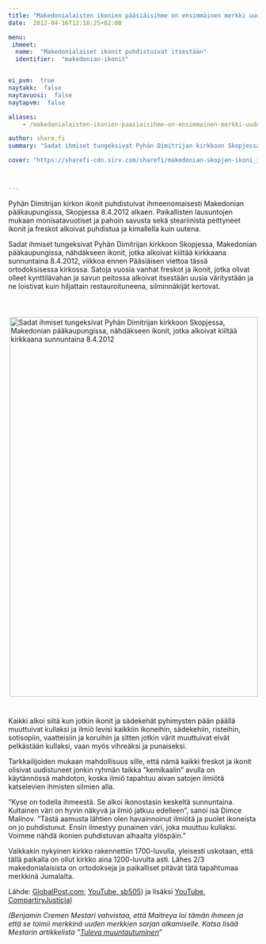 ```yaml
---
title: "Makedonialaisten ikonien pääsiäisihme on ensimmäinen merkki uudesta sarjasta ihmeitä"
date:  2012-04-16T12:18:25+02:00

menu:
 ihmeet:
  name:  "Makedonialaiset ikonit puhdistuivat itsestään"
  identifier:  "makedonian-ikonit"


ei_pvm:  true
naytakk:  false
naytavuosi:  false
naytapvm:  false

aliases:
    - /makedonialaisten-ikonien-paasiaisihme-on-ensimmainen-merkki-uudesta-sarjasta-ihmeita/

author: share.fi
summary: "Sadat ihmiset tungeksivat Pyhän Dimitrijan kirkkoon Skopjessa, Makedonian pääkaupungissa, nähdäkseen ikonit, jotka alkoivat kiiltää kirkkaana sunnuntaina 8.4.2012, viikkoa ennen Pääsiäisen viettoa tässä ortodoksisessa kirkossa."

cover: "https://sharefi-cdn.sirv.com/sharefi/makedonian-skopjen-ikoni_ihme-2012.jpg?profile=crok-nodisplay&cx=470&cy=520&cw=200&ch=300"



---
```

<p class="alustus">Pyhän Dimitrijan kirkon ikonit puhdistuivat ihmeenomaisesti Makedonian pääkaupungissa, Skopjessa 8.4.2012 alkaen. Paikallisten lausuntojen mukaan monisatavuotiset ja pahoin savusta sekä steariinista peittyneet ikonit ja freskot alkoivat puhdistua ja kimallella kuin uutena.</p>

<p>Sadat ihmiset tungeksivat Pyhän Dimitrijan kirkkoon Skopjessa, Makedonian pääkaupungissa, nähdäkseen ikonit, jotka alkoivat kiiltää kirkkaana sunnuntaina 8.4.2012, viikkoa ennen Pääsiäisen viettoa tässä ortodoksisessa kirkossa. Satoja vuosia vanhat freskot ja ikonit, jotka olivat olleet kynttilävahan ja savun peitossa alkoivat itsestään uusia väritystään ja ne loistivat kuin hiljattain restauroituneena, silminnäkijät kertovat.</p>
<p><img style="float:right; margin:1vh 1vw; margin-right:0;"src="https://sharefi.sirv.com/makedonialaisten-ikonien-paasiaisihme-on-ensimmainen-merkki-uudesta-sarjasta-ihmeita.png" width="501" height="767" alt="Sadat ihmiset tungeksivat Pyhän Dimitrijan kirkkoon Skopjessa, Makedonian pääkaupungissa, nähdäkseen ikonit, jotka alkoivat kiiltää kirkkaana sunnuntaina 8.4.2012" /></p>
<p>Kaikki alkoi siitä kun jotkin ikonit ja sädekehät pyhimysten pään päällä muuttuivat kullaksi ja ilmiö levisi kaikkiin ikoneihin, sädekehiin, risteihin, sotisopiin, vaatteisiin ja koruihin ja sitten jotkin värit muuttuivat eivät pelkästään kullaksi, vaan myös vihreäksi ja punaiseksi.</p>
<p>Tarkkailijoiden mukaan mahdollisuus sille, että nämä kaikki freskot ja ikonit olisivat uudistuneet jonkin ryhmän taikka ”kemikaalin” avulla on käytännössä mahdoton, koska ilmiö tapahtuu aivan satojen ilmiötä katselevien ihmisten silmien alla.</p>
<p>”Kyse on todella ihmeestä. Se alkoi ikonostasin keskeltä sunnuntaina. Kultainen väri on hyvin näkyvä ja ilmiö jatkuu edelleen”, sanoi isä Dimce Malinov. ”Tästä aamusta lähtien olen havainnoinut ilmiötä ja puolet ikoneista on jo puhdistunut. Ensin ilmestyy punainen väri, joka muuttuu kullaksi. Voimme nähdä ikonien puhdistuvan alhaalta ylöspäin.”</p>

<p>Vaikkakin nykyinen kirkko rakennettiin 1700-luvulla, yleisesti uskotaan, että tällä paikalla on ollut kirkko aina 1200-luvulta asti. Lähes 2/3 makedonialaisista on ortodokseja ja paikalliset pitävät tätä tapahtumaa merkkinä Jumalalta.</p>
<p>Lähde: <a href="http://www.globalpost.com/dispatch/news/regions/europe/120409/macedonia-church-says-miracle-occurring-shining-frescoes" target="_blank" class="external" rel="nofollow">GlobalPost.com</a>; <a title="YouTube-video jossa kerrotaan tapahtumasta, Makedoniassa kristillisen kirkon seurakunnan jäsenet ovat nähneet ihmeen!" href="https://www.youtube.com/watch?v=bxrlHUoTJ50" target="_blank" class="external" rel="nofollow">YouTube, sb505</a>) ja lisäksi <a title="YouTube-video jossa kuvataan kirkkoa, Skopjen ikoni-ihme 8.4.2012" href="https://www.youtube.com/watch?v=6Y6L33g9kzs" target="_blank" class="external" rel="nofollow">YouTube, CompartiryJusticia</a>)</p>
<p><em>(Benjamin Cremen Mestari vahvistaa, että Maitreya loi tämän ihmeen ja että se toimii merkkinä uuden merkkien sarjan alkamiselle. Katso lisää Mestarin artikkelista ”<a title="Mestarin sanoin 3/2012: Tuleva muuntautuminen" href="/mestarin-sanoin-32012-tuleva-muuntautuminen" target="_blank">Tuleva muuntautuminen</a></em>”</p>